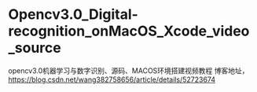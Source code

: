 # Opencv3.0_Digital-recognition_onMacOS_Xcode_video_source
opencv3.0机器学习与数字识别、源码、MACOS环境搭建视频教程
博客地址，https://blog.csdn.net/wang382758656/article/details/52723674
